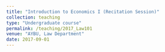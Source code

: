 ```yaml
---
title: "Introduction to Economics I (Recitation Session)"
collection: teaching
type: "Undergraduate course"
permalink: /teaching/2017_Law101
venue: "AYBU, Law Department"
date: 2017-09-01
---
```

